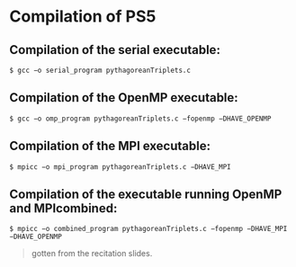 # Compilation of PS5
## Compilation of the serial executable:
`$ gcc −o serial_program pythagoreanTriplets.c`

## Compilation of the OpenMP executable:
`$ gcc −o omp_program pythagoreanTriplets.c −fopenmp −DHAVE_OPENMP`

## Compilation of the MPI executable:
`$ mpicc −o mpi_program pythagoreanTriplets.c −DHAVE_MPI`

## Compilation of the executable running OpenMP and MPIcombined:
`$ mpicc −o combined_program pythagoreanTriplets.c −fopenmp −DHAVE_MPI −DHAVE_OPENMP`

> gotten from the recitation slides.

